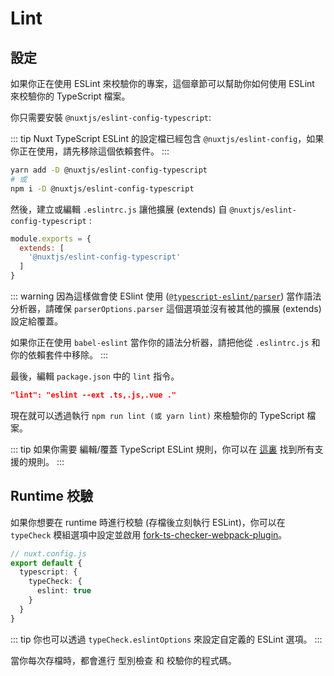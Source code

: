 # Lint

## 設定

如果你正在使用 ESLint 來校驗你的專案，這個章節可以幫助你如何使用 ESLint 來校驗你的 TypeScript 檔案。

你只需要安裝 `@nuxtjs/eslint-config-typescript`:

::: tip
Nuxt TypeScript ESLint 的設定檔已經包含 `@nuxtjs/eslint-config`，如果你正在使用，請先移除這個依賴套件。
:::

```sh
yarn add -D @nuxtjs/eslint-config-typescript
# 或
npm i -D @nuxtjs/eslint-config-typescript
```

然後，建立或編輯 `.eslintrc.js` 讓他擴展 (extends) 自 `@nuxtjs/eslint-config-typescript` :
```js
module.exports = {
  extends: [
    '@nuxtjs/eslint-config-typescript'
  ]
}
```
::: warning 
因為這樣做會使 ESlint 使用 ([`@typescript-eslint/parser`](https://github.com/typescript-eslint/typescript-eslint/tree/master/packages/parser)) 當作語法分析器，請確保 `parserOptions.parser` 這個選項並沒有被其他的擴展 (extends) 設定給覆蓋。

如果你正在使用 `babel-eslint` 當作你的語法分析器，請把他從 `.eslintrc.js` 和你的依賴套件中移除。
:::

最後，編輯 `package.json` 中的 `lint` 指令。

```json
"lint": "eslint --ext .ts,.js,.vue ."
```

</div>

現在就可以透過執行 `npm run lint (或 yarn lint)` 來檢驗你的 TypeScript 檔案。

::: tip
如果你需要 編輯/覆蓋 TypeScript ESLint 規則，你可以在 [這裏](https://github.com/typescript-eslint/typescript-eslint/tree/master/packages/eslint-plugin#supported-rules) 找到所有支援的規則。
:::

## Runtime 校驗

如果你想要在 runtime 時進行校驗 (存檔後立刻執行 ESLint)，你可以在 `typeCheck` 模組選項中設定並啟用 [fork-ts-checker-webpack-plugin](https://github.com/TypeStrong/fork-ts-checker-webpack-plugin)。

```ts
// nuxt.config.js
export default {
  typescript: {
    typeCheck: {
      eslint: true
    }
  }
}
```

::: tip
你也可以透過 `typeCheck.eslintOptions` 來設定自定義的 ESLint 選項。
:::

當你每次存檔時，都會進行 型別檢查 和 校驗你的程式碼。